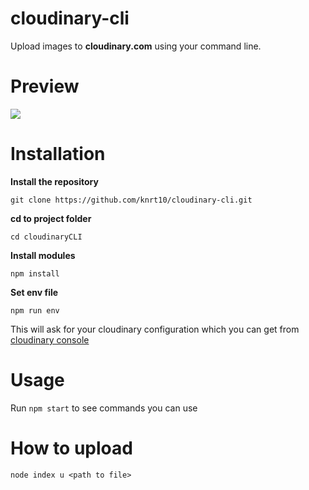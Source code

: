 # cloudinary-cli
Upload images to **cloudinary.com** using your command line.

# Preview

<img src = "http://res.cloudinary.com/dsyvg5xwi/image/upload/v1524577572/zhezvhewzdfmj0l0akzy.gif"/>

# Installation

**Install the repository**

`git clone https://github.com/knrt10/cloudinary-cli.git`

**cd to project folder**

`cd cloudinaryCLI`

**Install modules**

`npm install`

**Set env file**

`npm run env`

This will ask for your cloudinary configuration which you can get from [cloudinary console](https://cloudinary.com/console/)

# Usage

Run `npm start` to see commands you can use

# How to upload

`node index u <path to file>`
